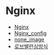 #  Nginx
- [Nginx](./NGINX.markdown)
- [Nginx_config](./Nginx_config.markdown)
- [none_image](./none_image.markdown)
- [로브밸런싱방식](./로드밸런싱방식.markdown)

